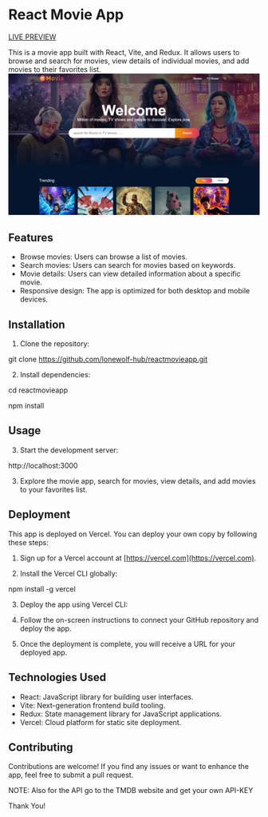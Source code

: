 # React Movie App

[LIVE PREVIEW](https://reactmovieapp-vite.vercel.app/)

This is a movie app built with React, Vite, and Redux. It allows users to browse and search for movies, view details of individual movies, and add movies to their favorites list.
<img src="https://github.com/lonewolf-hub/reactmovieapp/blob/main/liveimg.png">

## Features

- Browse movies: Users can browse a list of movies.
- Search movies: Users can search for movies based on keywords.
- Movie details: Users can view detailed information about a specific movie.
- Responsive design: The app is optimized for both desktop and mobile devices.

## Installation

1. Clone the repository:

git clone https://github.com/lonewolf-hub/reactmovieapp.git


2. Install dependencies:

cd reactmovieapp

npm install


## Usage

3. Start the development server:

http://localhost:3000


3. Explore the movie app, search for movies, view details, and add movies to your favorites list.

## Deployment

This app is deployed on Vercel. You can deploy your own copy by following these steps:

1. Sign up for a Vercel account at [https://vercel.com](https://vercel.com).

2. Install the Vercel CLI globally:

npm install -g vercel


3. Deploy the app using Vercel CLI:


4. Follow the on-screen instructions to connect your GitHub repository and deploy the app.

5. Once the deployment is complete, you will receive a URL for your deployed app.

## Technologies Used

- React: JavaScript library for building user interfaces.
- Vite: Next-generation frontend build tooling.
- Redux: State management library for JavaScript applications.
- Vercel: Cloud platform for static site deployment.

## Contributing

Contributions are welcome! If you find any issues or want to enhance the app, feel free to submit a pull request.

NOTE: Also for the API go to the TMDB website and get your own API-KEY 

Thank You!
